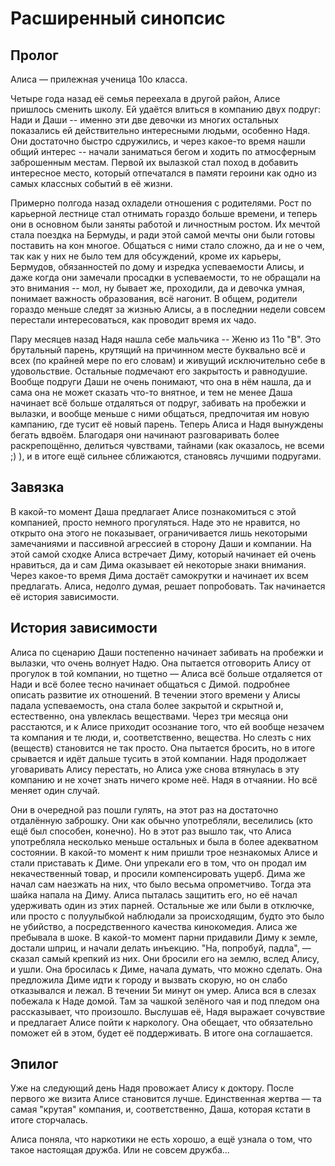 # Расширенный синопсис

## Пролог

Алиса — прилежная ученица 10о класса. 

Четыре года назад её семья переехала в другой район, Алисе пришлось сменить школу. Ей удаётся влиться в компанию двух подруг: Нади и Даши -- именно эти две девочки из многих остальных показались ей действительно интересными людьми, особенно Надя. Они достаточно быстро сдружились, и через какое-то время нашли общий интерес -- начали заниматься бегом и ходить по атмосферным заброшенным местам. Первой их вылазкой стал поход в добавить интересное место, который отпечатался в памяти героини как одно из самых классных событий в её жизни.

Примерно полгода назад охладели отношения с родителями. Рост по карьерной лестнице стал отнимать гораздо больше времени, и теперь они в основном были заняты работой и личностным ростом. Их мечтой стала поездка на Бермуды, и ради этой самой мечты они были готовы поставить на кон многое. Общаться с ними стало сложно, да и не о чем, так как у них не было тем для обсуждений, кроме их карьеры, Бермудов, обязанностей по дому и изредка успеваемости Алисы, и даже когда они замечали просадки в успеваемости, то не обращали на это внимания -- мол, ну бывает же, проходили, да и девочка умная, понимает важность образования, всё нагонит. В общем, родители гораздо меньше следят за жизнью Алисы, а в последнии недели совсем перестали интересоваться, как проводит время их чадо.

Пару месяцев назад Надя нашла себе мальчика -- Женю из 11о "В". Это брутальный парень, крутящий на причинном месте буквально всё и всех (по крайней мере по его словам) и живущий исключительно себе в удовольствие. Остальные подмечают его закрытость и равнодушие. Вообще подруги Даши не очень понимают, что она в нём нашла, да и сама она не может сказать что-то внятное, и тем не менее Даша начинает всё больше отдаляться от подруг, забивать на пробежки и вылазки, и вообще меньше с ними общаться, предпочитая им новую кампанию, где тусит её новый парень. Теперь Алиса и Надя вынуждены бегать вдвоём. Благодаря они начинают разговаривать более раскрепощённо, делиться чувствами, тайнами (как оказалось, не всеми ;) ), и в итоге ещё сильнее сближаются, становясь лучшими подругами.

## Завязка

В какой-то момент Даша предлагает Алисе познакомиться с этой компанией, просто немного прогуляться. Наде это не нравится, но открыто она этого не показывает, ограничивается лишь некоторыми замечаниями и пассивной агрессией в сторону Даши и компании. На этой самой сходке Алиса встречает Диму, который начинает ей очень нравиться, да и сам Дима оказывает ей некоторые знаки внимания. Через какое-то время Дима достаёт самокрутки и начинает их всем предлагать. Алиса, недолго думая, решает попробовать. Так начинается её история зависимости.

## История зависимости

Алиса по сценарию Даши постепенно начинает забивать на пробежки и вылазки, что очень волнует Надю. Она пытается отговорить Алису от прогулок в той компании, но тщетно — Алиса всё больше отдаляется от Нади и всё более тесно начинает общаться с Димой. подробнее описать развитие их отношений. В течении этого времени у Алисы падала успеваемость, она стала более закрытой и скрытной и, естественно, она увлеклась веществами.
Через три месяца они расстаются, и к Алисе приходит осознание того, что ей вообще незачем та компания и те люди, и, соответственно, вещества. Но слезть с них (веществ) становится не так просто. Она пытается бросить, но в итоге срывается и идёт дальше тусить в этой компании. Надя продолжает уговаривать Алису перестать, но Алиса уже снова втянулась в эту компанию и не хочет знать ничего кроме неё. Надя в отчаянии. Но всё меняет один случай.

Они в очередной раз пошли гулять, на этот раз на достаточно отдалённую заброшку. Они как обычно употребляли, веселились (кто ещё был способен, конечно). Но в этот раз вышло так, что Алиса употребляла несколько меньше остальных и была в более адекватном состоянии. В какой-то момент к ним пришли трое незнакомых Алисе и стали приставать к Диме. Они упрекали его в том, что он продал им некачественный товар, и просили компенсировать ущерб. Дима же начал сам наезжать на них, что было весьма опрометчиво.
Тогда эта шайка напала на Диму. Алиса пыталась защитить его, но её начал удерживать один из этих парней. Остальные же или были в отключке, или просто с полуулыбкой наблюдали за происходящим, будто это было не убийство, а посредственного качества кинокомедия. Алиса же пребывала в шоке. В какой-то момент парни придавили Диму к земле, достали шприц, и начали делать инъекцию. "На, попробуй, падла", — сказал самый крепкий из них. Они бросили его на землю, вслед Алису, и ушли. Она бросилась к Диме, начала думать, что можно сделать. Она предложила Диме идти к городу и вызвать скорую, но он слабо отказывался и лежал. В течении 5и минут он умер. Алиса вся в слезах побежала к Наде домой. Там за чашкой зелёного чая и под пледом она рассказывает, что произошло. Выслушав её, Надя выражает сочувствие и предлагает Алисе пойти к наркологу. Она обещает, что обязательно поможет ей в этом, будет её поддерживать. В итоге она соглашается.

## Эпилог

Уже на следующий день Надя провожает Алису к доктору. После первого же визита Алисе становится лучше. Единственная жертва — та самая "крутая" компания, и, соответственно, Даша, которая кстати в итоге сторчалась.

Алиса поняла, что наркотики не есть хорошо, а ещё узнала о том, что такое настоящая дружба. Или не совсем дружба...